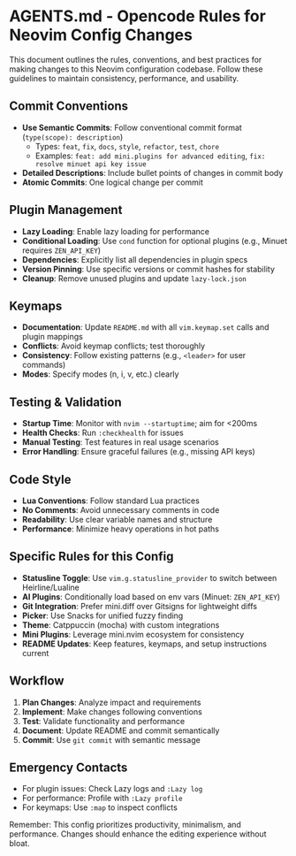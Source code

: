 # AGENTS.md - Opencode Rules for Neovim Config Changes

This document outlines the rules, conventions, and best practices for making changes to this Neovim configuration codebase. Follow these guidelines to maintain consistency, performance, and usability.

## Commit Conventions

- **Use Semantic Commits**: Follow conventional commit format (`type(scope): description`)
  - Types: `feat`, `fix`, `docs`, `style`, `refactor`, `test`, `chore`
  - Examples: `feat: add mini.plugins for advanced editing`, `fix: resolve minuet api key issue`
- **Detailed Descriptions**: Include bullet points of changes in commit body
- **Atomic Commits**: One logical change per commit

## Plugin Management

- **Lazy Loading**: Enable lazy loading for performance
- **Conditional Loading**: Use `cond` function for optional plugins (e.g., Minuet requires `ZEN_API_KEY`)
- **Dependencies**: Explicitly list all dependencies in plugin specs
- **Version Pinning**: Use specific versions or commit hashes for stability
- **Cleanup**: Remove unused plugins and update `lazy-lock.json`

## Keymaps

- **Documentation**: Update `README.md` with all `vim.keymap.set` calls and plugin mappings
- **Conflicts**: Avoid keymap conflicts; test thoroughly
- **Consistency**: Follow existing patterns (e.g., `<leader>` for user commands)
- **Modes**: Specify modes (n, i, v, etc.) clearly

## Testing & Validation

- **Startup Time**: Monitor with `nvim --startuptime`; aim for <200ms
- **Health Checks**: Run `:checkhealth` for issues
- **Manual Testing**: Test features in real usage scenarios
- **Error Handling**: Ensure graceful failures (e.g., missing API keys)

## Code Style

- **Lua Conventions**: Follow standard Lua practices
- **No Comments**: Avoid unnecessary comments in code
- **Readability**: Use clear variable names and structure
- **Performance**: Minimize heavy operations in hot paths

## Specific Rules for this Config

- **Statusline Toggle**: Use `vim.g.statusline_provider` to switch between Heirline/Lualine
- **AI Plugins**: Conditionally load based on env vars (Minuet: `ZEN_API_KEY`)
- **Git Integration**: Prefer mini.diff over Gitsigns for lightweight diffs
- **Picker**: Use Snacks for unified fuzzy finding
- **Theme**: Catppuccin (mocha) with custom integrations
- **Mini Plugins**: Leverage mini.nvim ecosystem for consistency
- **README Updates**: Keep features, keymaps, and setup instructions current

## Workflow

1. **Plan Changes**: Analyze impact and requirements
2. **Implement**: Make changes following conventions
3. **Test**: Validate functionality and performance
4. **Document**: Update README and commit semantically
5. **Commit**: Use `git commit` with semantic message

## Emergency Contacts

- For plugin issues: Check Lazy logs and `:Lazy log`
- For performance: Profile with `:Lazy profile`
- For keymaps: Use `:map` to inspect conflicts

Remember: This config prioritizes productivity, minimalism, and performance. Changes should enhance the editing experience without bloat.